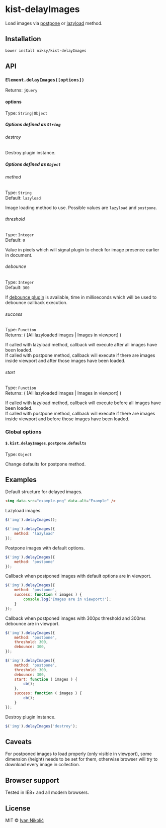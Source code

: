 # kist-delayImages

Load images via [postpone](https://dvcs.w3.org/hg/webperf/raw-file/tip/specs/ResourcePriorities/Overview.html#attr-postpone) or [lazyload](https://dvcs.w3.org/hg/webperf/raw-file/tip/specs/ResourcePriorities/Overview.html#attr-lazyload) method.

## Installation

```sh
bower install niksy/kist-delayImages
```

## API

### `Element.delayImages([options])`

Returns: `jQuery`

#### options

Type: `String|Object`

##### Options defined as `String`

###### destroy

Destroy plugin instance.

##### Options defined as `Object`

###### method

Type: `String`  
Default: `lazyload`

Image loading method to use. Possible values are `lazyload` and `postpone`.

###### threshold

Type: `Integer`  
Default: `0`

Value in pixels which will signal plugin to check for image presence earlier in document.

###### debounce

Type: `Integer`  
Default: `300`

If [debounce plugin](https://github.com/niksy/jquery-throttle-debounce) is available, time in milliseconds which will be used to debounce callback execution.

###### success

Type: `Function`  
Returns: ( [All lazyloaded images | Images in viewport] )

If called with lazyload method, callback will execute after all images have been loaded.  
If called with postpone method, callback will execute if there are images inside viewport and after those images have been loaded.

###### start

Type: `Function`  
Returns: ( [All lazyloaded images | Images in viewport] )

If called with lazyload method, callback will execute before all images have been loaded.  
If called with postpone method, callback will execute if there are images inside viewport and before those images have been loaded.

### Global options

#### `$.kist.delayImages.postpone.defaults`

Type: `Object`

Change defaults for postpone method.

## Examples

Default structure for delayed images.

```html
<img data-src="example.png" data-alt="Example" />
```

Lazyload images.

```js
$('img').delayImages();

$('img').delayImages({
	method: 'lazyload'
});
```

Postpone images with default options.

```js
$('img').delayImages({
	method: 'postpone'
});
```

Callback when postponed images with default options are in viewport.

```js
$('img').delayImages({
	method: 'postpone',
	success: function ( images ) {
		console.log('Images are in viewport!');
	}
});
```

Callback when postponed images with 300px threshold and 300ms debounce are in viewport.

```js
$('img').delayImages({
	method: 'postpone',
	threshold: 300,
	debounce: 300,
});

$('img').delayImages({
	method: 'postpone',
	threshold: 300,
	debounce: 300,
	start: function ( images ) {
		cb();
	},
	success: function ( images ) {
		cb();
	}
});
```

Destroy plugin instance.

```js
$('img').delayImages('destroy');
```

## Caveats

For postponed images to load properly (only visible in viewport), some dimension 
(height) needs to be set for them, otherwise browser will try to download every
image in collection.

## Browser support

Tested in IE8+ and all modern browsers.

## License

MIT © [Ivan Nikolić](http://ivannikolic.com)

